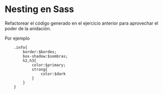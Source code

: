 # Nesting en Sass

Refactorear el código generado en el ejercicio anterior para aprovechar el poder de la anidación.

Por ejemplo

```
	.info{
		border:$bordes;
		box-shadow:$sombras;
		h2,h3{
			color:$primary;
			strong{
				color:$dark
			}
		}
	}
```
